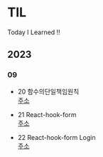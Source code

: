 # TIL

Today I Learned !!

## 2023

### 09

- 20 함수의단일책임원칙<br />
  [주소](https://github.com/muzi55/TIL/blob/main/23-09/0920%ED%95%A8%EC%88%98%EC%9D%98%EB%8B%A8%EC%9D%BC%EC%B1%85%EC%9E%84%EC%9B%90%EC%B9%99.md)

- 21 React-hook-form<br/>
  [주소](https://github.com/muzi55/TIL/blob/main/23-09/0921%EB%A6%AC%EC%95%A1%ED%8A%B8%ED%9B%85%ED%8F%BC.md)

- 22 React-hook-form Login<br/>
  [주소](https://github.com/muzi55/TIL/blob/main/23-09/0922%EB%A6%AC%EC%95%A1%ED%8A%B8%ED%9B%85%ED%8F%BC%EB%A1%9C%EA%B7%B8%EC%9D%B8.md)
